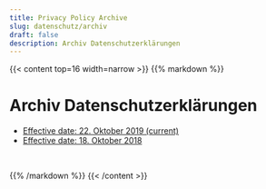 ```yaml
---
title: Privacy Policy Archive
slug: datenschutz/archiv
draft: false
description: Archiv Datenschutzerklärungen
---
```


{{< content top=16 width=narrow >}}
{{% markdown %}}
# Archiv Datenschutzerklärungen

* [Effective date: 22. Oktober 2019 (current)](/de/privacy/archiv/20191022)
* [Effective date: 18. Oktober 2018](/de/privacy/archiv/20181018)

<br/>

{{% /markdown %}}
{{< /content >}}
